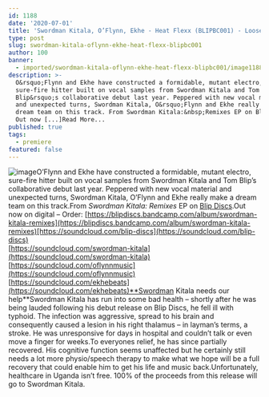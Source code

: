```yaml
---
id: 1188
date: '2020-07-01'
title: 'Swordman Kitala, O’Flynn, Ekhe - Heat Flexx (BLIPBC001) - Loose Lips'
type: post
slug: swordman-kitala-oflynn-ekhe-heat-flexx-blipbc001
author: 100
banner:
  - imported/swordman-kitala-oflynn-ekhe-heat-flexx-blipbc001/image1188.jpeg
description: >-
  O&rsquo;Flynn and Ekhe have constructed a formidable, mutant electro,
  sure-fire hitter built on vocal samples from Swordman Kitala and Tom
  Blip&rsquo;s collaborative debut last year. Peppered with new vocal material
  and unexpected turns, Swordman Kitala, O&rsquo;Flynn and Ekhe really make a
  dream team on this track. From Swordman Kitala:&nbsp;Remixes EP on Blip Discs.
  Out now [...]Read More...
published: true
tags:
  - premiere
featured: false
---
```

![image](../imported/swordman-kitala-oflynn-ekhe-heat-flexx-blipbc001/image1188.jpeg)O’Flynn and Ekhe have constructed a formidable, mutant electro, sure-fire hitter built on vocal samples from Swordman Kitala and Tom Blip’s collaborative debut last year. Peppered with new vocal material and unexpected turns, Swordman Kitala, O’Flynn and Ekhe really make a dream team on this track.From _Swordman Kitala:_ _Remixes_ EP on [Blip Discs](https://blipdiscs.bandcamp.com/).Out now on digital – Order: [](https://blipdiscs.bandcamp.com/album/swordman-kitala-remixes)[https://blipdiscs.bandcamp.com/album/swordman-kitala-remixes](https://blipdiscs.bandcamp.com/album/swordman-kitala-remixes)[https://soundcloud.com/blip-discs](https://soundcloud.com/blip-discs)  
[](https://soundcloud.com/swordman-kitala)[https://soundcloud.com/swordman-kitala](https://soundcloud.com/swordman-kitala)  
[](https://soundcloud.com/oflynnmusic)[https://soundcloud.com/oflynnmusic](https://soundcloud.com/oflynnmusic)  
[](https://soundcloud.com/ekhebeats)[https://soundcloud.com/ekhebeats](https://soundcloud.com/ekhebeats)**Swordman Kitala needs our help**Swordman Kitala has run into some bad health – shortly after he was being lauded following his debut release on Blip Discs, he fell ill with typhoid. The infection was aggressive, spread to his brain and consequently caused a lesion in his right thalamus – in layman’s terms, a stroke. He was unresponsive for days in hospital and couldn’t talk or even move a finger for weeks.To everyones relief, he has since partially recovered. His cognitive function seems unaffected but he certainly still needs a lot more physio/speech therapy to make what we hope will be a full recovery that could enable him to get his life and music back.Unfortunately, healthcare in Uganda isn’t free. 100% of the proceeds from this release will go to Swordman Kitala.